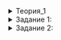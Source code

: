 
<details>  
<summary>Теория_1</summary>  
<h1>Сортировка вектора структур</h1>

<p>Вы начали внедрять структуру <code>Document</code> в код поисковой системы. С функцией <code>FindAllDocuments</code> справились. Пора научить поисковую систему выводить сначала самые релевантные документы. Для этого нужно написать основную функцию — <code>FindTopDocuments</code>:</p>

<pre><code class="language-cpp">// For each document returns its id and relevance
vector&lt;pair&lt;int, int&gt;&gt; FindTopDocuments(
				const map&lt;string, set&lt;int&gt;&gt;&amp; word_to_documents,
				const set&lt;string&gt;&amp; stop_words,
				const string&amp; query) {
			
		auto matched_documents = FindAllDocuments(word_to_documents, stop_words, query);
		
		// сортировка по убыванию релевантности
	  // раньше тут были sort и reverse	
	
		if (matched_documents.size() &gt; MAX_RESULT_DOCUMENT_COUNT) {
				matched_documents.resize(MAX_RESULT_DOCUMENT_COUNT);
		}
	
		// исправление порядка полей в парах
	
		return matched_documents;
}
</code></pre>

<p>Теперь везде вместо пар структура, поэтому исправлять порядок полей в конце функции больше не придётся. Зато надо сортировать структуры в определённом порядке. Попробуйте просто взять и вызвать <code>sort</code> для вектора документов:</p>

<pre><code class="language-cpp">#include &lt;algorithm&gt;
#include &lt;vector&gt;

using namespace std;

struct Document {
    int id;
    int relevance;
};

int main() {
    vector&lt;Document&gt; documents;
    sort(documents.begin(), documents.end());
}
</code></pre>

<p>Сообщение об ошибке будет громоздким:</p>

<pre><code>In file included from &lt;...&gt;/include/c++/bits/stl_algobase.h:71,
                 from &lt;...&gt;/include/c++/algorithm:61,
                 from test.cpp:1:
&lt;...&gt;/include/c++/bits/predefined_ops.h: In instantiation of 'constexpr bool __gnu_cxx::__ops::_Iter_less_iter::operator()(_Iterator1, _Iterator2) const [with _Iterator1 = __gnu_cxx::__normal_iterator&lt;Document*, std::vector&lt;Document&gt; &gt;; _Iterator2 = __gnu_cxx::__normal_iterator&lt;Document*, std::vector&lt;Document&gt; &gt;]':
&lt;...&gt;/include/c++/bits/stl_algo.h:81:17:   required from 'void std::__move_median_to_first(_Iterator, _Iterator, _Iterator, _Iterator, _Compare) [with _Iterator = __gnu_cxx::__normal_iterator&lt;Document*, std::vector&lt;Document&gt; &gt;; _Compare = __gnu_cxx::__ops::_Iter_less_iter]'
&lt;...&gt;/include/c++/bits/stl_algo.h:1921:34:   required from '_RandomAccessIterator std::__unguarded_partition_pivot(_RandomAccessIterator, _RandomAccessIterator, _Compare) [with _RandomAccessIterator = __gnu_cxx::__normal_iterator&lt;Document*, std::vector&lt;Document&gt; &gt;; _Compare = __gnu_cxx::__ops::_Iter_less_iter]'
&lt;...&gt;/include/c++/bits/stl_algo.h:1953:38:   required from 'void std::__introsort_loop(_RandomAccessIterator, _RandomAccessIterator, _Size, _Compare) [with _RandomAccessIterator = __gnu_cxx::__normal_iterator&lt;Document*, std::vector&lt;Document&gt; &gt;; _Size = long long int; _Compare = __gnu_cxx::__ops::_Iter_less_iter]'
&lt;...&gt;/include/c++/bits/stl_algo.h:1968:25:   required from 'void std::__sort(_RandomAccessIterator, _RandomAccessIterator, _Compare) [with _RandomAccessIterator = __gnu_cxx::__normal_iterator&lt;Document*, std::vector&lt;Document&gt; &gt;; _Compare = __gnu_cxx::__ops::_Iter_less_iter]'
&lt;...&gt;/include/c++/bits/stl_algo.h:4834:18:   required from 'void std::sort(_RAIter, _RAIter) [with _RAIter = __gnu_cxx::__normal_iterator&lt;Document*, std::vector&lt;Document&gt; &gt;]'
test.cpp:13:44:   required from here
&lt;...&gt;/include/c++/bits/predefined_ops.h:43:23: error: no match for 'operator&lt;' (operand types are 'Document' and 'Document')
       { return *__it1 &lt; *__it2; }
                ~~~~~~~^~~~~~~~
In file included from &lt;...&gt;/include/c++/bits/stl_algobase.h:67,
&lt;...&gt;
</code></pre>

<p>Ошибка в 13-й строке test.cpp — вызов <code>sort</code>.</p>

<pre><code>&lt;...&gt;
&lt;...&gt;/include/c++/bits/stl_algo.h:4834:18:   required from 'void std::sort(_RAIter, _RAIter) [with _RAIter = __gnu_cxx::__normal_iterator&lt;Document*, std::vector&lt;Document&gt; &gt;]'
test.cpp:13:44:   required from here
</code></pre>

<p>В сообщении говорится: вызвана функция <code>std::sort</code>, из неё — <code>std::__sort</code>, затем <code>std::__introsort_loop</code>. Писать <code>sort</code> вместо <code>std::sort</code> позволяет <code>using namespace std;</code>. То, как реализация сортировки разбита на подфункции, сейчас неважно. Основная проблема — в сообщении ниже:</p>

<pre><code>&lt;...&gt;/include/c++/bits/predefined_ops.h:43:23: error: no match for 'operator&lt;' (operand types are 'Document' and 'Document')
       { return *__it1 &lt; *__it2; }
                ~~~~~~~^~~~~~~~
</code></pre>

<p>Где-то в коде сортировки оператор <strong><code>&lt;</code></strong> сравнивает два документа со странными названиями <code>*__it1</code> и <code>*__it2</code>. На звёздочки пока не обращайте внимания. Важна фраза <code>no match for 'operator&lt;' (operand types are 'Document' and 'Document')</code>: не найден оператор <code>&lt;</code> для объектов <code>Document</code> и <code>Document</code>.</p>

<p>Для сортировки документов достаточно уточнить, в каком случае считается, что один из них меньше другого. После сортировки меньшие документы будут в начале, а бóльшие — в конце.</p>

<p>В коде ниже — функция-компаратор, которая принимает два документа по константной ссылке. Первый документ называется <code>lhs</code>, а второй <code>rhs</code>. Функция возвращает <code>true</code>, если <code>lhs</code> меньше <code>rhs</code>:</p>

<pre><code class="language-cpp">bool HasDocumentLessId(const Document&amp; lhs, const Document&amp; rhs) {
		return lhs.id &lt; rhs.id;
}
</code></pre>

<p>Название у функции говорящее: «правда ли id документа меньше». Теперь, чтобы  отсортировать документы по возрастанию <code>id</code>, нужно вызвать сортировку:</p>

<pre><code class="language-cpp">sort(documents.begin(), documents.end(), HasDocumentLessId);
</code></pre>

<p>Строго говоря, сортировка будет не по возрастанию, а по неубыванию. Некоторые документы могут иметь одинаковый <code>id</code>. После сортировки они будут расположены в произвольном порядке. Подумайте, важно ли это, когда сортируете только по одному из полей. Сортировка по нескольким полям будет рассмотрена позже.</p>

<p>Допустим, вы поменяли <code>&lt;</code> на <code>&gt;</code> в функции-компараторе: <code>return lhs.id &gt; rhs.id;</code>. Тогда произойдёт сортировка по убыванию — точнее, по невозрастанию. Меньшими будут считаться документы с бо́льшим id, поэтому они окажутся в начале вектора. Но смысл функции поменяется — значит, ей нужно другое название, например <code>HasDocumentGreaterId</code>.</p>

</details> 
<details>  
<summary>Задание 1:</summary>  
<p>В коде поисковой системы документы должны быть отсортированы по убыванию релевантности. Напишите функцию-компаратор, которую нужно передать в такую сортировку.</p>

<p>Функция должна называться <code>HasDocumentGreaterRelevance</code>.</p>

<h3>Подсказка</h3>

<p>Возьмите в качестве шаблона компаратор для сортировки по возрастанию id:</p>

<pre><code class="language-cpp">bool HasDocumentLessId(const Document&amp; lhs, const Document&amp; rhs) {
		return lhs.id &lt; rhs.id;
}
</code></pre>

<ol>
<li>Замените <code>id</code> на <code>relevance</code>. Не только в коде, но и в названии!</li>
<li>Сортируйте не по возрастанию, а по убыванию: замените <code>&lt;</code> на <code>&gt;</code> и отразите это в названии.</li>
</ol>
</details>

<details>  
<summary>Задание 2:</summary>  
<p>Внедрите структуру <code>Document</code> в код поисковой системы.</p>

<p><strong>Пример ввода</strong></p>

<pre><code>a the on cat
6
a fat cat sat on a mat and ate a fat rat
fat rat
a fat cat rat
a fat cat sat
a fat cat
a fat dog
funny fat cat on a mat with rat
</code></pre>

<p><strong>Вывод</strong></p>

<pre><code>{ document_id = 0, relevance = 3 }
{ document_id = 1, relevance = 2 }
{ document_id = 2, relevance = 2 }
{ document_id = 3, relevance = 1 }
{ document_id = 4, relevance = 1 }
</code></pre>

<p>Возможен и другой вывод, например:</p>

<pre><code>{ document_id = 0, relevance = 3 }
{ document_id = 2, relevance = 2 }
{ document_id = 1, relevance = 2 }
{ document_id = 5, relevance = 1 }
{ document_id = 4, relevance = 1 }
</code></pre>

<h3>Подсказка</h3>

<p>Замените все <code>pair&lt;int, int&gt;</code> на <code>Document</code>, а при сортировке вектора документов используйте компаратор из прошлой задачи:</p>

<pre><code class="language-cpp">bool HasDocumentGreaterRelevance(const Document&amp; lhs, const Document&amp; rhs) {
		return lhs.relevance &gt; rhs.relevance;
}
</code></pre>

<p>Вызов <code>reverse</code> больше не нужен!</p>
</details>

